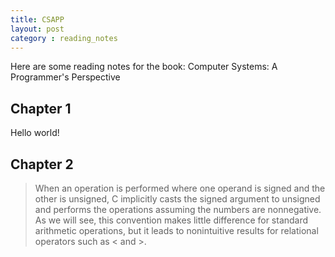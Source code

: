 ```yaml
---
title: CSAPP
layout: post
category : reading_notes
---
```


Here are some reading notes for the book:
Computer Systems: A Programmer\'s Perspective

## Chapter 1

Hello world!

## Chapter 2

> When an operation is performed where one operand is signed and the other is unsigned, C implicitly casts the signed argument to unsigned and performs the operations assuming the numbers are nonnegative.
> As we will see, this convention makes little difference for standard arithmetic operations, but it leads to nonintuitive results for relational operators such as < and >.

